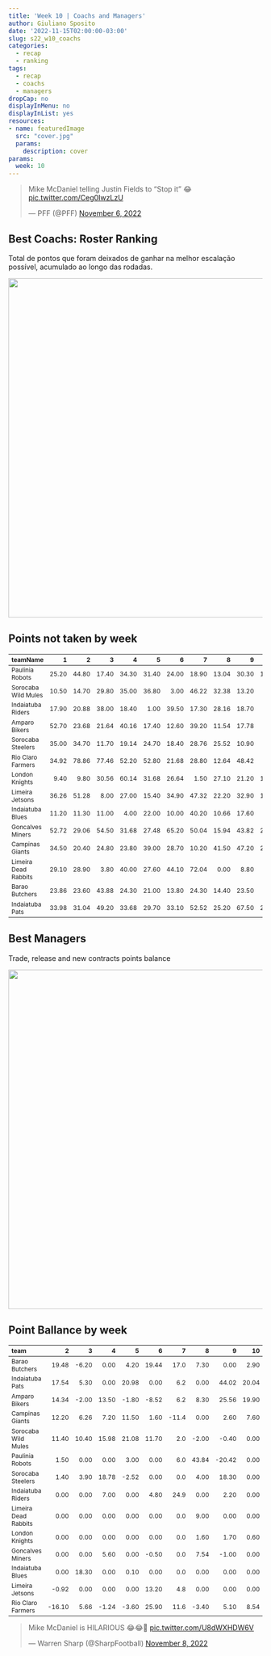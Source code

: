 ```yaml
---
title: 'Week 10 | Coachs and Managers'
author: Giuliano Sposito
date: '2022-11-15T02:00:00-03:00'
slug: s22_w10_coachs
categories:
  - recap
  - ranking
tags:
  - recap
  - coachs
  - managers
dropCap: no
displayInMenu: no
displayInList: yes
resources:
- name: featuredImage
  src: "cover.jpg"
  params:
    description: cover
params:
  week: 10
---
```

<script src="{{< blogdown/postref >}}index_files/kePrint/kePrint.js"></script>
<link href="{{< blogdown/postref >}}index_files/lightable/lightable.css" rel="stylesheet" />
<script src="{{< blogdown/postref >}}index_files/kePrint/kePrint.js"></script>
<link href="{{< blogdown/postref >}}index_files/lightable/lightable.css" rel="stylesheet" />

<!--more-->



<blockquote class="twitter-tweet"><p lang="en" dir="ltr">Mike McDaniel telling Justin Fields to “Stop it” 😂 <a href="https://t.co/Ceg0IwzLzU">pic.twitter.com/Ceg0IwzLzU</a></p>&mdash; PFF (@PFF) <a href="https://twitter.com/PFF/status/1589356354149683200?ref_src=twsrc%5Etfw">November 6, 2022</a></blockquote> <script async src="https://platform.twitter.com/widgets.js" charset="utf-8"></script>

## Best Coachs: Roster Ranking

Total de pontos que foram deixados de ganhar na melhor escalação possível, acumulado ao longo das rodadas.

<img src="{{< blogdown/postref >}}index_files/figure-html/bestCoachChart-1.png" width="672" />

## Points not taken by week

<table class="table" style="font-size: 12px; margin-left: auto; margin-right: auto;">
 <thead>
  <tr>
   <th style="text-align:left;"> teamName </th>
   <th style="text-align:right;"> 1 </th>
   <th style="text-align:right;"> 2 </th>
   <th style="text-align:right;"> 3 </th>
   <th style="text-align:right;"> 4 </th>
   <th style="text-align:right;"> 5 </th>
   <th style="text-align:right;"> 6 </th>
   <th style="text-align:right;"> 7 </th>
   <th style="text-align:right;"> 8 </th>
   <th style="text-align:right;"> 9 </th>
   <th style="text-align:right;"> 10 </th>
  </tr>
 </thead>
<tbody>
  <tr>
   <td style="text-align:left;"> Paulinia Robots </td>
   <td style="text-align:right;"> 25.20 </td>
   <td style="text-align:right;"> 44.80 </td>
   <td style="text-align:right;"> 17.40 </td>
   <td style="text-align:right;"> 34.30 </td>
   <td style="text-align:right;"> 31.40 </td>
   <td style="text-align:right;"> 24.00 </td>
   <td style="text-align:right;"> 18.90 </td>
   <td style="text-align:right;"> 13.04 </td>
   <td style="text-align:right;"> 30.30 </td>
   <td style="text-align:right;"> 14.10 </td>
  </tr>
  <tr>
   <td style="text-align:left;"> Sorocaba Wild Mules </td>
   <td style="text-align:right;"> 10.50 </td>
   <td style="text-align:right;"> 14.70 </td>
   <td style="text-align:right;"> 29.80 </td>
   <td style="text-align:right;"> 35.00 </td>
   <td style="text-align:right;"> 36.80 </td>
   <td style="text-align:right;"> 3.00 </td>
   <td style="text-align:right;"> 46.22 </td>
   <td style="text-align:right;"> 32.38 </td>
   <td style="text-align:right;"> 13.20 </td>
   <td style="text-align:right;"> 1.46 </td>
  </tr>
  <tr>
   <td style="text-align:left;"> Indaiatuba Riders </td>
   <td style="text-align:right;"> 17.90 </td>
   <td style="text-align:right;"> 20.88 </td>
   <td style="text-align:right;"> 38.00 </td>
   <td style="text-align:right;"> 18.40 </td>
   <td style="text-align:right;"> 1.00 </td>
   <td style="text-align:right;"> 39.50 </td>
   <td style="text-align:right;"> 17.30 </td>
   <td style="text-align:right;"> 28.16 </td>
   <td style="text-align:right;"> 18.70 </td>
   <td style="text-align:right;"> 5.40 </td>
  </tr>
  <tr>
   <td style="text-align:left;"> Amparo Bikers </td>
   <td style="text-align:right;"> 52.70 </td>
   <td style="text-align:right;"> 23.68 </td>
   <td style="text-align:right;"> 21.64 </td>
   <td style="text-align:right;"> 40.16 </td>
   <td style="text-align:right;"> 17.40 </td>
   <td style="text-align:right;"> 12.60 </td>
   <td style="text-align:right;"> 39.20 </td>
   <td style="text-align:right;"> 11.54 </td>
   <td style="text-align:right;"> 17.78 </td>
   <td style="text-align:right;"> 7.80 </td>
  </tr>
  <tr>
   <td style="text-align:left;"> Sorocaba Steelers </td>
   <td style="text-align:right;"> 35.00 </td>
   <td style="text-align:right;"> 34.70 </td>
   <td style="text-align:right;"> 11.70 </td>
   <td style="text-align:right;"> 19.14 </td>
   <td style="text-align:right;"> 24.70 </td>
   <td style="text-align:right;"> 18.40 </td>
   <td style="text-align:right;"> 28.76 </td>
   <td style="text-align:right;"> 25.52 </td>
   <td style="text-align:right;"> 10.90 </td>
   <td style="text-align:right;"> 9.20 </td>
  </tr>
  <tr>
   <td style="text-align:left;"> Rio Claro Farmers </td>
   <td style="text-align:right;"> 34.92 </td>
   <td style="text-align:right;"> 78.86 </td>
   <td style="text-align:right;"> 77.46 </td>
   <td style="text-align:right;"> 52.20 </td>
   <td style="text-align:right;"> 52.80 </td>
   <td style="text-align:right;"> 21.68 </td>
   <td style="text-align:right;"> 28.80 </td>
   <td style="text-align:right;"> 12.64 </td>
   <td style="text-align:right;"> 48.42 </td>
   <td style="text-align:right;"> 5.20 </td>
  </tr>
  <tr>
   <td style="text-align:left;"> London Knights </td>
   <td style="text-align:right;"> 9.40 </td>
   <td style="text-align:right;"> 9.80 </td>
   <td style="text-align:right;"> 30.56 </td>
   <td style="text-align:right;"> 60.14 </td>
   <td style="text-align:right;"> 31.68 </td>
   <td style="text-align:right;"> 26.64 </td>
   <td style="text-align:right;"> 1.50 </td>
   <td style="text-align:right;"> 27.10 </td>
   <td style="text-align:right;"> 21.20 </td>
   <td style="text-align:right;"> 11.90 </td>
  </tr>
  <tr>
   <td style="text-align:left;"> Limeira Jetsons </td>
   <td style="text-align:right;"> 36.26 </td>
   <td style="text-align:right;"> 51.28 </td>
   <td style="text-align:right;"> 8.00 </td>
   <td style="text-align:right;"> 27.00 </td>
   <td style="text-align:right;"> 15.40 </td>
   <td style="text-align:right;"> 34.90 </td>
   <td style="text-align:right;"> 47.32 </td>
   <td style="text-align:right;"> 22.20 </td>
   <td style="text-align:right;"> 32.90 </td>
   <td style="text-align:right;"> 12.20 </td>
  </tr>
  <tr>
   <td style="text-align:left;"> Indaiatuba Blues </td>
   <td style="text-align:right;"> 11.20 </td>
   <td style="text-align:right;"> 11.30 </td>
   <td style="text-align:right;"> 11.00 </td>
   <td style="text-align:right;"> 4.00 </td>
   <td style="text-align:right;"> 22.00 </td>
   <td style="text-align:right;"> 10.00 </td>
   <td style="text-align:right;"> 40.20 </td>
   <td style="text-align:right;"> 10.66 </td>
   <td style="text-align:right;"> 17.60 </td>
   <td style="text-align:right;"> 6.90 </td>
  </tr>
  <tr>
   <td style="text-align:left;"> Goncalves Miners </td>
   <td style="text-align:right;"> 52.72 </td>
   <td style="text-align:right;"> 29.06 </td>
   <td style="text-align:right;"> 54.50 </td>
   <td style="text-align:right;"> 31.68 </td>
   <td style="text-align:right;"> 27.48 </td>
   <td style="text-align:right;"> 65.20 </td>
   <td style="text-align:right;"> 50.04 </td>
   <td style="text-align:right;"> 15.94 </td>
   <td style="text-align:right;"> 43.82 </td>
   <td style="text-align:right;"> 24.80 </td>
  </tr>
  <tr>
   <td style="text-align:left;"> Campinas Giants </td>
   <td style="text-align:right;"> 34.50 </td>
   <td style="text-align:right;"> 20.40 </td>
   <td style="text-align:right;"> 24.80 </td>
   <td style="text-align:right;"> 23.80 </td>
   <td style="text-align:right;"> 39.00 </td>
   <td style="text-align:right;"> 28.70 </td>
   <td style="text-align:right;"> 10.20 </td>
   <td style="text-align:right;"> 41.50 </td>
   <td style="text-align:right;"> 47.20 </td>
   <td style="text-align:right;"> 23.30 </td>
  </tr>
  <tr>
   <td style="text-align:left;"> Limeira Dead Rabbits </td>
   <td style="text-align:right;"> 29.10 </td>
   <td style="text-align:right;"> 28.90 </td>
   <td style="text-align:right;"> 3.80 </td>
   <td style="text-align:right;"> 40.00 </td>
   <td style="text-align:right;"> 27.60 </td>
   <td style="text-align:right;"> 44.10 </td>
   <td style="text-align:right;"> 72.04 </td>
   <td style="text-align:right;"> 0.00 </td>
   <td style="text-align:right;"> 8.80 </td>
   <td style="text-align:right;"> 6.10 </td>
  </tr>
  <tr>
   <td style="text-align:left;"> Barao Butchers </td>
   <td style="text-align:right;"> 23.86 </td>
   <td style="text-align:right;"> 23.60 </td>
   <td style="text-align:right;"> 43.88 </td>
   <td style="text-align:right;"> 24.30 </td>
   <td style="text-align:right;"> 21.00 </td>
   <td style="text-align:right;"> 13.80 </td>
   <td style="text-align:right;"> 24.30 </td>
   <td style="text-align:right;"> 14.40 </td>
   <td style="text-align:right;"> 23.50 </td>
   <td style="text-align:right;"> 6.08 </td>
  </tr>
  <tr>
   <td style="text-align:left;"> Indaiatuba Pats </td>
   <td style="text-align:right;"> 33.98 </td>
   <td style="text-align:right;"> 31.04 </td>
   <td style="text-align:right;"> 49.20 </td>
   <td style="text-align:right;"> 33.68 </td>
   <td style="text-align:right;"> 29.70 </td>
   <td style="text-align:right;"> 33.10 </td>
   <td style="text-align:right;"> 52.52 </td>
   <td style="text-align:right;"> 25.20 </td>
   <td style="text-align:right;"> 67.50 </td>
   <td style="text-align:right;"> 20.60 </td>
  </tr>
</tbody>
</table>

## Best Managers

Trade, release and new contracts points balance

<img src="{{< blogdown/postref >}}index_files/figure-html/bestManagerChart-1.png" width="672" />


## Point Ballance by week

<table class="table" style="font-size: 12px; margin-left: auto; margin-right: auto;">
 <thead>
  <tr>
   <th style="text-align:left;"> team </th>
   <th style="text-align:right;"> 2 </th>
   <th style="text-align:right;"> 3 </th>
   <th style="text-align:right;"> 4 </th>
   <th style="text-align:right;"> 5 </th>
   <th style="text-align:right;"> 6 </th>
   <th style="text-align:right;"> 7 </th>
   <th style="text-align:right;"> 8 </th>
   <th style="text-align:right;"> 9 </th>
   <th style="text-align:right;"> 10 </th>
  </tr>
 </thead>
<tbody>
  <tr>
   <td style="text-align:left;"> Barao Butchers </td>
   <td style="text-align:right;"> 19.48 </td>
   <td style="text-align:right;"> -6.20 </td>
   <td style="text-align:right;"> 0.00 </td>
   <td style="text-align:right;"> 4.20 </td>
   <td style="text-align:right;"> 19.44 </td>
   <td style="text-align:right;"> 17.0 </td>
   <td style="text-align:right;"> 7.30 </td>
   <td style="text-align:right;"> 0.00 </td>
   <td style="text-align:right;"> 2.90 </td>
  </tr>
  <tr>
   <td style="text-align:left;"> Indaiatuba Pats </td>
   <td style="text-align:right;"> 17.54 </td>
   <td style="text-align:right;"> 5.30 </td>
   <td style="text-align:right;"> 0.00 </td>
   <td style="text-align:right;"> 20.98 </td>
   <td style="text-align:right;"> 0.00 </td>
   <td style="text-align:right;"> 6.2 </td>
   <td style="text-align:right;"> 0.00 </td>
   <td style="text-align:right;"> 44.02 </td>
   <td style="text-align:right;"> 20.04 </td>
  </tr>
  <tr>
   <td style="text-align:left;"> Amparo Bikers </td>
   <td style="text-align:right;"> 14.34 </td>
   <td style="text-align:right;"> -2.00 </td>
   <td style="text-align:right;"> 13.50 </td>
   <td style="text-align:right;"> -1.80 </td>
   <td style="text-align:right;"> -8.52 </td>
   <td style="text-align:right;"> 6.2 </td>
   <td style="text-align:right;"> 8.30 </td>
   <td style="text-align:right;"> 25.56 </td>
   <td style="text-align:right;"> 19.90 </td>
  </tr>
  <tr>
   <td style="text-align:left;"> Campinas Giants </td>
   <td style="text-align:right;"> 12.20 </td>
   <td style="text-align:right;"> 6.26 </td>
   <td style="text-align:right;"> 7.20 </td>
   <td style="text-align:right;"> 11.50 </td>
   <td style="text-align:right;"> 1.60 </td>
   <td style="text-align:right;"> -11.4 </td>
   <td style="text-align:right;"> 0.00 </td>
   <td style="text-align:right;"> 2.60 </td>
   <td style="text-align:right;"> 7.60 </td>
  </tr>
  <tr>
   <td style="text-align:left;"> Sorocaba Wild Mules </td>
   <td style="text-align:right;"> 11.40 </td>
   <td style="text-align:right;"> 10.40 </td>
   <td style="text-align:right;"> 15.98 </td>
   <td style="text-align:right;"> 21.08 </td>
   <td style="text-align:right;"> 11.70 </td>
   <td style="text-align:right;"> 2.0 </td>
   <td style="text-align:right;"> -2.00 </td>
   <td style="text-align:right;"> -0.40 </td>
   <td style="text-align:right;"> 0.00 </td>
  </tr>
  <tr>
   <td style="text-align:left;"> Paulinia Robots </td>
   <td style="text-align:right;"> 1.50 </td>
   <td style="text-align:right;"> 0.00 </td>
   <td style="text-align:right;"> 0.00 </td>
   <td style="text-align:right;"> 3.00 </td>
   <td style="text-align:right;"> 0.00 </td>
   <td style="text-align:right;"> 6.0 </td>
   <td style="text-align:right;"> 43.84 </td>
   <td style="text-align:right;"> -20.42 </td>
   <td style="text-align:right;"> 0.00 </td>
  </tr>
  <tr>
   <td style="text-align:left;"> Sorocaba Steelers </td>
   <td style="text-align:right;"> 1.40 </td>
   <td style="text-align:right;"> 3.90 </td>
   <td style="text-align:right;"> 18.78 </td>
   <td style="text-align:right;"> -2.52 </td>
   <td style="text-align:right;"> 0.00 </td>
   <td style="text-align:right;"> 0.0 </td>
   <td style="text-align:right;"> 4.00 </td>
   <td style="text-align:right;"> 18.30 </td>
   <td style="text-align:right;"> 0.00 </td>
  </tr>
  <tr>
   <td style="text-align:left;"> Indaiatuba Riders </td>
   <td style="text-align:right;"> 0.00 </td>
   <td style="text-align:right;"> 0.00 </td>
   <td style="text-align:right;"> 7.00 </td>
   <td style="text-align:right;"> 0.00 </td>
   <td style="text-align:right;"> 4.80 </td>
   <td style="text-align:right;"> 24.9 </td>
   <td style="text-align:right;"> 0.00 </td>
   <td style="text-align:right;"> 2.20 </td>
   <td style="text-align:right;"> 0.00 </td>
  </tr>
  <tr>
   <td style="text-align:left;"> Limeira Dead Rabbits </td>
   <td style="text-align:right;"> 0.00 </td>
   <td style="text-align:right;"> 0.00 </td>
   <td style="text-align:right;"> 0.00 </td>
   <td style="text-align:right;"> 0.00 </td>
   <td style="text-align:right;"> 0.00 </td>
   <td style="text-align:right;"> 0.0 </td>
   <td style="text-align:right;"> 9.00 </td>
   <td style="text-align:right;"> 0.00 </td>
   <td style="text-align:right;"> 0.00 </td>
  </tr>
  <tr>
   <td style="text-align:left;"> London Knights </td>
   <td style="text-align:right;"> 0.00 </td>
   <td style="text-align:right;"> 0.00 </td>
   <td style="text-align:right;"> 0.00 </td>
   <td style="text-align:right;"> 0.00 </td>
   <td style="text-align:right;"> 0.00 </td>
   <td style="text-align:right;"> 0.0 </td>
   <td style="text-align:right;"> 1.60 </td>
   <td style="text-align:right;"> 1.70 </td>
   <td style="text-align:right;"> 0.60 </td>
  </tr>
  <tr>
   <td style="text-align:left;"> Goncalves Miners </td>
   <td style="text-align:right;"> 0.00 </td>
   <td style="text-align:right;"> 0.00 </td>
   <td style="text-align:right;"> 5.60 </td>
   <td style="text-align:right;"> 0.00 </td>
   <td style="text-align:right;"> -0.50 </td>
   <td style="text-align:right;"> 0.0 </td>
   <td style="text-align:right;"> 7.54 </td>
   <td style="text-align:right;"> -1.00 </td>
   <td style="text-align:right;"> 0.00 </td>
  </tr>
  <tr>
   <td style="text-align:left;"> Indaiatuba Blues </td>
   <td style="text-align:right;"> 0.00 </td>
   <td style="text-align:right;"> 18.30 </td>
   <td style="text-align:right;"> 0.00 </td>
   <td style="text-align:right;"> 0.10 </td>
   <td style="text-align:right;"> 0.00 </td>
   <td style="text-align:right;"> 0.0 </td>
   <td style="text-align:right;"> 0.00 </td>
   <td style="text-align:right;"> 0.00 </td>
   <td style="text-align:right;"> 0.00 </td>
  </tr>
  <tr>
   <td style="text-align:left;"> Limeira Jetsons </td>
   <td style="text-align:right;"> -0.92 </td>
   <td style="text-align:right;"> 0.00 </td>
   <td style="text-align:right;"> 0.00 </td>
   <td style="text-align:right;"> 0.00 </td>
   <td style="text-align:right;"> 13.20 </td>
   <td style="text-align:right;"> 4.8 </td>
   <td style="text-align:right;"> 0.00 </td>
   <td style="text-align:right;"> 0.00 </td>
   <td style="text-align:right;"> 0.00 </td>
  </tr>
  <tr>
   <td style="text-align:left;"> Rio Claro Farmers </td>
   <td style="text-align:right;"> -16.10 </td>
   <td style="text-align:right;"> 5.66 </td>
   <td style="text-align:right;"> -1.24 </td>
   <td style="text-align:right;"> -3.60 </td>
   <td style="text-align:right;"> 25.90 </td>
   <td style="text-align:right;"> 11.6 </td>
   <td style="text-align:right;"> -3.40 </td>
   <td style="text-align:right;"> 5.10 </td>
   <td style="text-align:right;"> 8.54 </td>
  </tr>
</tbody>
</table>

<blockquote class="twitter-tweet"><p lang="en" dir="ltr">Mike McDaniel is HILARIOUS 😂😂🤣 <a href="https://t.co/U8dWXHDW6V">pic.twitter.com/U8dWXHDW6V</a></p>&mdash; Warren Sharp (@SharpFootball) <a href="https://twitter.com/SharpFootball/status/1589785435727089666?ref_src=twsrc%5Etfw">November 8, 2022</a></blockquote> <script async src="https://platform.twitter.com/widgets.js" charset="utf-8"></script>

